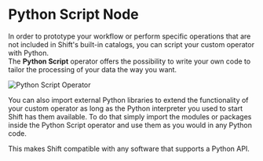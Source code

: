 # Python Script Node

In order to prototype your workflow or perform specific operations that are not included in Shift's built-in catalogs, you can script your custom operator with Python.  
The **Python Script** operator offers the possibility to write your own code to tailor the processing of your data the way you want.  

![Python Script Operator](../images/pyscript_node.png)  

You can also import external Python libraries to extend the functionality of your custom operator as long as the Python interpreter you used to start Shift has them available. To do that simply import the modules or packages inside the Python Script operator and use them as you would in any Python code.  

This makes Shift compatible with any software that supports a Python API.
